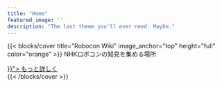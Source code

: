 ```yaml
---
title: "Home"
featured_image: ''
description: "The last theme you'll ever need. Maybe."
---
```

{{< blocks/cover title="Robocon Wiki" image_anchor="top" height="full" color="orange" >}}
NHKロボコンの知見を集める場所

<div class="mx-auto">
	<a class="btn btn-lg btn-primary mr-3 mb-4" href="{{< relref "/About" >}}">
		もっと詳しく <i class="fas fa-arrow-alt-circle-right ml-2"></i>
	</a>
</div>
{{< /blocks/cover >}}
